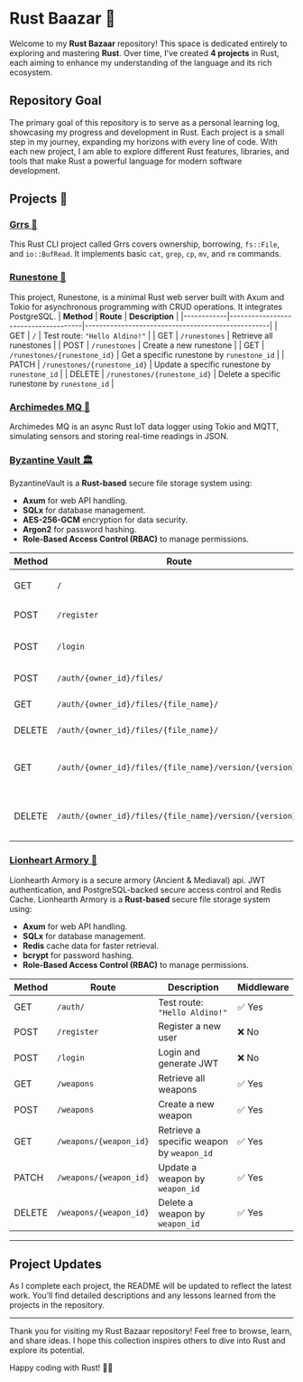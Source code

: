 # Rust Baazar 🦀
Welcome to my **Rust Bazaar** repository! This space is dedicated entirely to exploring and mastering **Rust**. Over time, I've created **4 projects** in Rust, each aiming to enhance my understanding of the language and its rich ecosystem.

## **Repository Goal**

The primary goal of this repository is to serve as a personal learning log, showcasing my progress and development in Rust. Each project is a small step in my journey, expanding my horizons with every line of code. With each new project, I am able to explore different Rust features, libraries, and tools that make Rust a powerful language for modern software development.

## **Projects 🦀**

### [Grrs 🧨](./grrs)
This Rust CLI project called Grrs covers ownership, borrowing, `fs::File`, and `io::BufRead`. It implements basic `cat`, `grep`, `cp`, `mv`, and `rm` commands.

### [Runestone 🗿](./runestone)
This project, Runestone, is a minimal Rust web server built with Axum and Tokio for asynchronous programming with CRUD operations. It integrates PostgreSQL. 
| **Method** | **Route**                           | **Description**                                   |
|------------|-------------------------------------|---------------------------------------------------|
| GET        | `/`                                 | Test route: `"Hello Aldino!"`                     |
| GET        | `/runestones`                       | Retrieve all runestones                          |
| POST       | `/runestones`                       | Create a new runestone                            |
| GET        | `/runestones/{runestone_id}`        | Get a specific runestone by `runestone_id`        |
| PATCH      | `/runestones/{runestone_id}`        | Update a specific runestone by `runestone_id`     |
| DELETE     | `/runestones/{runestone_id}`        | Delete a specific runestone by `runestone_id`     |


### [Archimedes MQ 🛀](./archimedes-mq)
Archimedes MQ is an async Rust IoT data logger using Tokio and MQTT, simulating sensors and storing real-time readings in JSON.

### [Byzantine Vault 🏛️](./byzantine-vault/)
ByzantineVault is a **Rust-based** secure file storage system using:
- **Axum** for web API handling.
- **SQLx** for database management.
- **AES-256-GCM** encryption for data security.
- **Argon2** for password hashing.
- **Role-Based Access Control (RBAC)** to manage permissions.

| **Method** | **Route**                                                     | **Description**                                    | **Middleware** |
|------------|---------------------------------------------------------------|----------------------------------------------------|---------------|
| GET        | `/`                                                           | Test route: `"Hello Aldino!"`                      | ❌ No        |
| POST       | `/register`                                                   | Register a new user                               | ❌ No        |
| POST       | `/login`                                                      | Login and generate JWT                            | ❌ No        |
| POST       | `/auth/{owner_id}/files/`                                     | Upload a new file                                 | ✅ Yes (auth) |
| GET        | `/auth/{owner_id}/files/{file_name}/`                         | Download a file                                   | ✅ Yes (auth) |
| DELETE     | `/auth/{owner_id}/files/{file_name}/`                         | Delete a file                                     | ✅ Yes (auth) |
| GET        | `/auth/{owner_id}/files/{file_name}/version/{version}/`       | Download a specific version of a file            | ✅ Yes (auth) |
| DELETE     | `/auth/{owner_id}/files/{file_name}/version/{version}/`       | Delete a specific version of a file              | ✅ Yes (auth) |

### [Lionheart Armory 🦁](./byzantine-vault/)
Lionhearth Armory is a secure armory (Ancient & Mediaval) api. JWT authentication, and PostgreSQL-backed secure access control and Redis Cache.
Lionhearth Armory is a **Rust-based** secure file storage system using:
- **Axum** for web API handling.
- **SQLx** for database management.
- **Redis** cache data for faster retrieval.
- **bcrypt** for password hashing.
- **Role-Based Access Control (RBAC)** to manage permissions.

| **Method** | **Route**                        | **Description**                                  | **Middleware** |
|------------|----------------------------------|--------------------------------------------------|---------------|
| GET        | `/auth/`                         | Test route: `"Hello Aldino!"`                    | ✅ Yes   |
| POST       | `/register`                      | Register a new user                             | ❌ No        |
| POST       | `/login`                         | Login and generate JWT                          | ❌ No        |
| GET        | `/weapons`                       | Retrieve all weapons                            | ✅ Yes   |
| POST       | `/weapons`                       | Create a new weapon                             | ✅ Yes   |
| GET        | `/weapons/{weapon_id}`           | Retrieve a specific weapon by `weapon_id`       | ✅ Yes        |
| PATCH      | `/weapons/{weapon_id}`           | Update a weapon by `weapon_id`                  | ✅ Yes       |
| DELETE     | `/weapons/{weapon_id}`           | Delete a weapon by `weapon_id`                  | ✅ Yes        |

---

## **Project Updates**

As I complete each project, the README will be updated to reflect the latest work. You’ll find detailed descriptions and any lessons learned from the projects in the repository.

---

Thank you for visiting my Rust Bazaar repository! Feel free to browse, learn, and share ideas. I hope this collection inspires others to dive into Rust and explore its potential.

Happy coding with Rust! 🚀🦀

